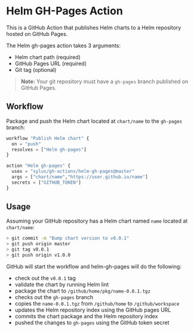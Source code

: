 # Helm GH-Pages Action

This is a GitHub Action that publishes Helm charts to a Helm repository hosted on GitHub Pages.

The Helm gh-pages action takes 3 arguments:

* Helm chart path (required)
* GitHub Pages URL (required)
* Git tag (optional)

> **Note:** Your git repository must have a `gh-pages` branch published on GitHub Pages.

## Workflow

Package and push the Helm chart located at `chart/name` to the `gh-pages` branch:

```tf
workflow "Publish Helm chart" {
  on = "push"
  resolves = ["Helm gh-pages"]
}

action "Helm gh-pages" {
  uses = "sylus/gh-actions/helm-gh-pages@master"
  args = ["chart/name","https://user.github.io/name"]
  secrets = ["GITHUB_TOKEN"]
}
```

## Usage

Assuming your GitHub repository has a Helm chart named `name` located at `chart/name`:

```sh
> git commit -m "Bump chart version to v0.0.1"
> git push origin master
> git tag v0.0.1
> git push origin v1.0.0
```

GitHub will start the workflow and helm-gh-pages will do the following:

* check out the `v0.0.1` tag
* validate the chart by running Helm lint
* package the chart to `/github/home/pkg/name-0.0.1.tgz`
* checks out the `gh-pages` branch
* copies the `name-0.0.1.tgz` from `/github/home` to `/github/workspace`
* updates the Helm repository index using the GitHub pages URL
* commits the chart package and the Helm repository index
* pushed the changes to `gh-pages` using the GitHub token secret
